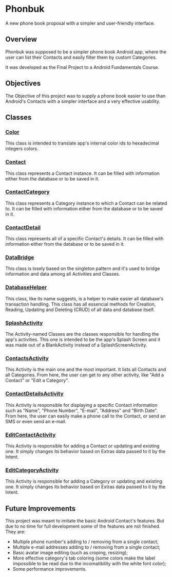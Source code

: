 # Phonbuk
A new phone book proposal with a simpler and user-friendly interface.

## Overview
Phonbuk was supposed to be a simpler phone book Android app, where the user can list their Contacts and easily filter them by custom Categories.

It was developed as the Final Project to a Android Fundamentals Course.

## Objectives
The Objective of this project was to supply a phone book easier to use than Android's Contacts with a simpler interface and a very effective usability.


## Classes
### [Color](https://github.com/matheus-crivellari/phonbuk/blob/master/app/src/main/java/com/example/matheus/phonebuk/Color.java)
This class is intended to translate app's internal color ids to hexadecimal integers colors.

### [Contact](https://github.com/matheus-crivellari/phonbuk/blob/master/app/src/main/java/com/example/matheus/phonebuk/Contact.java)
This class represents a Contact instance. It can be filled with information either from the database or to be saved in it.

### [ContactCategory](https://github.com/matheus-crivellari/phonbuk/blob/master/app/src/main/java/com/example/matheus/phonebuk/ContactCategory.java)
This class represents a Category instance to which a Contact can be related to. It can be filled with information either from the database or to be saved in it.

### [ContactDetail](https://github.com/matheus-crivellari/phonbuk/blob/master/app/src/main/java/com/example/matheus/phonebuk/ContactDetail.java)
This class represents all of a specific Contact's details. It can be filled with information either from the database or to be saved in it.

### [DataBridge](https://github.com/matheus-crivellari/phonbuk/blob/master/app/src/main/java/com/example/matheus/phonebuk/DataBridge.java)
This class is losely based on the singleton pattern and it's used to bridge information and data among all Activities and Classes.

### [DatabaseHelper](https://github.com/matheus-crivellari/phonbuk/blob/master/app/src/main/java/com/example/matheus/phonebuk/DatabaseHelper.java)
This class, like its name suggests, is a helper to make easier all database's transaction handling. This class has all essencial methods for Creation, Reading, Updating and Deleting (CRUD) of all data and database itself.

### [SplashActivity](https://github.com/matheus-crivellari/phonbuk/blob/master/app/src/main/java/com/example/matheus/phonebuk/SplashActivity.java)
The Activity-named Classes are the classes responsible for handling the app's activities. This one is intended to be the app's Splash Screen and it was made out of a BlankActivity instead of a SplashScreenActivity.

### [ContactsActivity](https://github.com/matheus-crivellari/phonbuk/blob/master/app/src/main/java/com/example/matheus/phonebuk/ContactsActivity.java)
This Activity is the main one and the most important. It lists all Contacts and all Categories. From here, the user can get to any other activity, like "Add a Contact" or "Edit a Category".

### [ContactDetailsActivity](https://github.com/matheus-crivellari/phonbuk/blob/master/app/src/main/java/com/example/matheus/phonebuk/ContactDetailsActivity.java)
This Activity is responsible for displaying a specific Contact information such as "Name", "Phone Number", "E-mail", "Address" and "Birth Date". From here, the user can easily make a phone call to the Contact, or send an SMS or even send an e-mail.

### [EditContactActivity](https://github.com/matheus-crivellari/phonbuk/blob/master/app/src/main/java/com/example/matheus/phonebuk/EditContactActivity.java)
This Activity is responsible for adding a Contact or updating and existing one. It simply changes its behavior based on Extras data passed to it by the Intent.

### [EditCategoryActivity](https://github.com/matheus-crivellari/phonbuk/blob/master/app/src/main/java/com/example/matheus/phonebuk/EditCategoryActivity.java)
This Activity is responsible for adding a Category or updating and existing one. It simply changes its behavior based on Extras data passed to it by the Intent.

## Future Improvements
This project was meant to imitate the basic Android Contact's features. But due to no time for full development some of the features are not finished. They are:

* Multiple phone number's adding to / removing from a single contact;
* Multiple e-mail addresses adding to / removing from a single contact;
* Basic avatar image editing (such as croping, resizing);
* More effective category's tab coloring (some colors make the label impossible to be read due to the incomatibility with the white font color);
* Some performance improvements.
